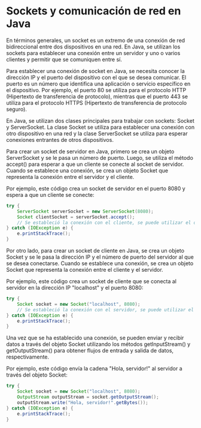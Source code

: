 # Sockets y comunicación de red en Java

En términos generales, un socket es un extremo de una conexión de red bidireccional entre dos dispositivos en una red. En Java, se utilizan los sockets para establecer una conexión entre un servidor y uno o varios clientes y permitir que se comuniquen entre sí.

Para establecer una conexión de socket en Java, se necesita conocer la dirección IP y el puerto del dispositivo con el que se desea comunicar. El puerto es un número que identifica una aplicación o servicio específico en el dispositivo. Por ejemplo, el puerto 80 se utiliza para el protocolo HTTP (Hipertexto de transferencia de protocolo), mientras que el puerto 443 se utiliza para el protocolo HTTPS (Hipertexto de transferencia de protocolo seguro).

En Java, se utilizan dos clases principales para trabajar con sockets: Socket y ServerSocket. La clase Socket se utiliza para establecer una conexión con otro dispositivo en una red y la clase ServerSocket se utiliza para esperar conexiones entrantes de otros dispositivos.

Para crear un socket de servidor en Java, primero se crea un objeto ServerSocket y se le pasa un número de puerto. Luego, se utiliza el método accept() para esperar a que un cliente se conecte al socket de servidor. Cuando se establece una conexión, se crea un objeto Socket que representa la conexión entre el servidor y el cliente.

Por ejemplo, este código crea un socket de servidor en el puerto 8080 y espera a que un cliente se conecte:

```java
try {
    ServerSocket serverSocket = new ServerSocket(8080);
    Socket clientSocket = serverSocket.accept();
    // Se estableció la conexión con el cliente, se puede utilizar el objeto Socket para enviar y recibir datos
} catch (IOException e) {
    e.printStackTrace();
}
```

Por otro lado, para crear un socket de cliente en Java, se crea un objeto Socket y se le pasa la dirección IP y el número de puerto del servidor al que se desea conectarse. Cuando se establece una conexión, se crea un objeto Socket que representa la conexión entre el cliente y el servidor.

Por ejemplo, este código crea un socket de cliente que se conecta al servidor en la dirección IP "localhost" y el puerto 8080:

```java
try {
    Socket socket = new Socket("localhost", 8080);
    // Se estableció la conexión con el servidor, se puede utilizar el objeto Socket para enviar y recibir datos
} catch (IOException e) {
    e.printStackTrace();
}
```

Una vez que se ha establecido una conexión, se pueden enviar y recibir datos a través del objeto Socket utilizando los métodos getInputStream() y getOutputStream() para obtener flujos de entrada y salida de datos, respectivamente.

Por ejemplo, este código envía la cadena "Hola, servidor!" al servidor a través del objeto Socket:

```java
try {
    Socket socket = new Socket("localhost", 8080);
    OutputStream outputStream = socket.getOutputStream();
    outputStream.write("Hola, servidor!".getBytes());
} catch (IOException e) {
    e.printStackTrace();
}
```
